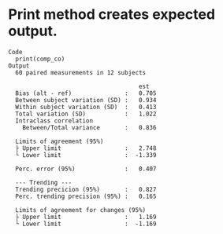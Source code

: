 # Print method creates expected output.

    Code
      print(comp_co)
    Output
      60 paired measurements in 12 subjects
      
                                         est 
      Bias (alt - ref)               :   0.705  
      Between subject variation (SD) :   0.934  
      Within subject variation (SD)  :   0.413  
      Total variation (SD)           :   1.022  
      Intraclass correlation
        Between/Total variance       :   0.836  
      
      Limits of agreement (95%)
      ├ Upper limit                  :   2.748  
      └ Lower limit                  :  -1.339  
      
      Perc. error (95%)              :   0.407  
      
      --- Trending ---
      Trending precicion (95%)       :   0.827  
      Perc. trending precision (95%) :   0.165  
      
      Limits of agreement for changes (95%)
      ├ Upper limit                  :   1.169  
      └ Lower limit                  :  -1.169  


